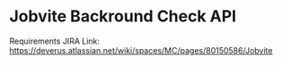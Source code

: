 # Jobvite Backround Check API

Requirements JIRA Link: https://deverus.atlassian.net/wiki/spaces/MC/pages/80150586/Jobvite